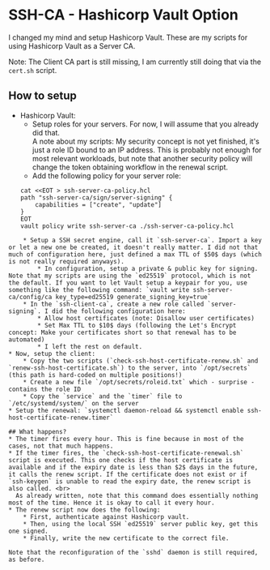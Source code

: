 # SSH-CA - Hashicorp Vault Option

I changed my mind and setup Hashicorp Vault. These are my scripts for using Hashicorp Vault as a Server CA.

Note: The Client CA part is still missing, I am currently still doing that via the `cert.sh` script.

## How to setup

* Hashicorp Vault:
    * Setup roles for your servers. For now, I will assume that you already did that. <br>
      A note about my scripts: My security concept is not yet finished, it's just a role ID bound to an IP address. This is probably not enough for most relevant workloads, but note that another security policy will change the token obtaining workflow in the renewal script.
    * Add the following policy for your server role:
    ```
   cat <<EOT > ssh-server-ca-policy.hcl
   path "ssh-server-ca/sign/server-signing" {
        capabilities = ["create", "update"]
    }
   EOT
   vault policy write ssh-server-ca ./ssh-server-ca-policy.hcl
```
    * Setup a SSH secret engine, call it `ssh-server-ca`. Import a key or let a new one be created, it doesn't really matter. I did not that much of configuration here, just defined a max TTL of $50$ days (which is not really required anyways).
        * In configuration, setup a private & public key for signing. Note that my scripts are using the `ed25519` protocol, which is not the default. If you want to let Vault setup a keypair for you, use something like the following command: `vault write ssh-server-ca/config/ca key_type=ed25519 generate_signing_key=true`
    * In the `ssh-client-ca`, create a new role called `server-signing`. I did the following configuration here:
        * Allow host certificates (note: Disallow user certificates)
        * Set Max TTL to $10$ days (following the Let's Encrypt concept: Make your certificates short so that renewal has to be automated)
        * I left the rest on default.
* Now, setup the client:
    * Copy the two scripts (`check-ssh-host-certificate-renew.sh` and `renew-ssh-host-certificate.sh`) to the server, into `/opt/secrets` (this path is hard-coded on multiple positions!)
    * Create a new file `/opt/secrets/roleid.txt` which - surprise - contains the role ID
    * Copy the `service` and the `timer` file to `/etc/systemd/system/` on the server
* Setup the renewal: `systemctl daemon-reload && systemctl enable ssh-host-certificate-renew.timer`

## What happens?
* The timer fires every hour. This is fine because in most of the cases, not that much happens.
* If the timer fires, the `check-ssh-host-certificate-renewal.sh` script is executed. This one checks if the host certificate is available and if the expiry date is less than $2$ days in the future, it calls the renew script. If the certificate does not exist or if `ssh-keygen` is unable to read the expiry date, the renew script is also called. <br>
  As already written, note that this command does essentially nothing most of the time. Hence it is okay to call it every hour.
* The renew script now does the following:
    * First, authenticate against Hashicorp vault.
    * Then, using the local SSH `ed25519` server public key, get this one signed.
    * Finally, write the new certificate to the correct file.

Note that the reconfiguration of the `sshd` daemon is still required, as before.
